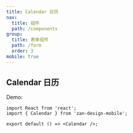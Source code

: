 ```yaml
---
title: Calendar 日历
nav:
  title: 组件
  path: /components
group:
  title: 表单组件
  path: /form
  order: 3
mobile: true
---
```


## Calendar 日历

Demo:

```tsx
import React from 'react';
import { Calendar } from 'zan-design-mobile';

export default () => <Calendar />;
```
